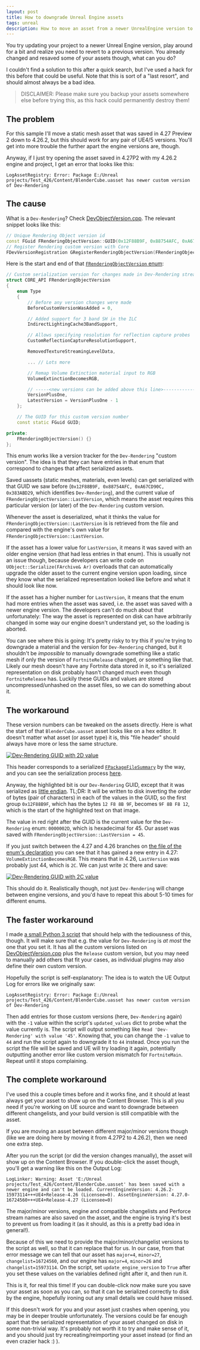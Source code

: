 ```yaml
---
layout: post
title: How to downgrade Unreal Engine assets
tags: unreal
description: How to move an asset from a newer UnrealEngine version to an older one
---
```


You try updating your project to a newer Unreal Engine version, play around for a bit and realize you need to revert to a previous version. You already changed and resaved some of your assets though, what can you do?

I couldn't find a solution to this after a quick search, but I've used a hack for this before that could be useful. Note that this is sort of a "last resort", and should almost always be a bad idea.

> DISCLAIMER: Please make sure you backup your assets somewhere else before trying this, as this hack could permanently destroy them! 

## The problem

For this sample I'll move a static mesh asset that was saved in 4.27 Preview 2 down to 4.26.2, but this should work for any pair of UE4/5 versions. You'll get into more trouble the further apart the engine versions are, though.

Anyway, if I just try opening the asset saved in 4.27P2 with my 4.26.2 engine and project, I get an error that looks like this:
```
LogAssetRegistry: Error: Package E:/Unreal projects/Test_426/Content/BlenderCube.uasset has newer custom version of Dev-Rendering
```

## The cause

What is a `Dev-Rendering`? Check [DevObjectVersion.cpp](https://github.com/EpicGames/UnrealEngine/blob/c3caf7b6bf12ae4c8e09b606f10a09776b4d1f38/Engine/Source/Runtime/Core/Private/UObject/DevObjectVersion.cpp#L110). The relevant snippet looks like this:

``` C++ 
// Unique Rendering Object version id
const FGuid FRenderingObjectVersion::GUID(0x12F88B9F, 0x88754AFC, 0xA67CD90C, 0x383ABD29);
// Register Rendering custom version with Core
FDevVersionRegistration GRegisterRenderingObjectVersion(FRenderingObjectVersion::GUID, FRenderingObjectVersion::LatestVersion, TEXT("Dev-Rendering"));
```

Here is the start and end of that [`FRenderingObjectVersion` enum](https://github.com/EpicGames/UnrealEngine/blob/c3caf7b6bf12ae4c8e09b606f10a09776b4d1f38/Engine/Source/Runtime/Core/Public/UObject/RenderingObjectVersion.h#L8):

``` C++
// Custom serialization version for changes made in Dev-Rendering stream
struct CORE_API FRenderingObjectVersion
{
	enum Type
	{
		// Before any version changes were made
		BeforeCustomVersionWasAdded = 0,

		// Added support for 3 band SH in the ILC
		IndirectLightingCache3BandSupport,

		// Allows specifying resolution for reflection capture probes
		CustomReflectionCaptureResolutionSupport,

		RemovedTextureStreamingLevelData,

		... // Lots more

		// Remap Volume Extinction material input to RGB
		VolumeExtinctionBecomesRGB,

		// -----<new versions can be added above this line>-------------------------------------------------
		VersionPlusOne,
		LatestVersion = VersionPlusOne - 1
	};

	// The GUID for this custom version number
	const static FGuid GUID;

private:
	FRenderingObjectVersion() {}
};
```

This enum works like a version tracker for the `Dev-Rendering` "custom version". The idea is that they can have entries in that enum that correspond to changes that affect serialized assets. 

Saved uassets (static meshes, materials, even levels) can get serialized with that GUID we saw before (`0x12F88B9F, 0x88754AFC, 0xA67CD90C, 0x383ABD29`, which identifies `Dev-Rendering`), and the current value of `FRenderingObjectVersion::LastVersion`, which means the asset requires this particular version (or later) of the `Dev-Rendering` custom version.

Whenever the asset is deserialized, what it thinks the value for `FRenderingObjectVersion::LastVersion` is is retrieved from the file and compared with the engine's own value for `FRenderingObjectVersion::LastVersion`. 

If the asset has a lower value for `LastVersion`, it means it was saved with an older engine version (that had less entries in that enum). This is usually not an issue though, because developers can write code on `UObject::Serialize(FArchive& Ar)` overloads that can automatically upgrade the older asset to the current engine version upon loading, since they know what the serialized representation looked like before and what it should look like now. 

If the asset has a higher number for `LastVersion`, it means that the enum had more entries when the asset was saved, i.e. the asset was saved with a newer engine version. The developers can't do much about that unfortunately: The way the asset is represented on disk can have arbitrarily changed in some way our engine doesn't understand yet, so the loading is aborted.

You can see where this is going: It's pretty risky to try this if you're trying to downgrade a material and the version for `Dev-Rendering` changed, but it shouldn't be *impossible* to manually downgrade something like a static mesh if only the version of `FortniteRelease` changed, or something like that. Likely our mesh doesn't have any Fortnite data stored in it, so it's serialized representation on disk probably hasn't changed much even though `FortniteRelease` has. Luckily these GUIDs and values are stored uncompressed/unhashed on the asset files, so we can do something about it. 

## The workaround

These version numbers can be tweaked on the assets directly. Here is what the start of that `BlenderCube.uasset` asset looks like on a hex editor. It doesn't matter what asset (or asset type) it is, this "file header" should always have more or less the same structure. 

[![Dev-Rendering GUID with 2D value](/assets/images/downgrade-unreal-asset/dev-rendering-2d.png)](/assets/images/downgrade-unreal-asset/dev-rendering-2d.png)

This header corresponds to a serialized [`FPackageFileSummary`](https://github.com/EpicGames/UnrealEngine/blob/c3caf7b6bf12ae4c8e09b606f10a09776b4d1f38/Engine/Source/Runtime/CoreUObject/Public/UObject/PackageFileSummary.h#L46) by the way, and you can see the serialization process [here](https://github.com/EpicGames/UnrealEngine/blob/c3caf7b6bf12ae4c8e09b606f10a09776b4d1f38/Engine/Source/Runtime/CoreUObject/Private/UObject/PackageFileSummary.cpp#L48).

Anyway, the highlighted bit is our `Dev-Rendering` GUID, except that it was serialized as [little endian](https://en.wikipedia.org/wiki/Endianness#/media/File:Little-Endian.svg). TL;DR: It will be written to disk inverting the order of bytes (pair of characters) in each of the values in the GUID, so the first group `0x12F88B9F`, which has the bytes `12 F8 8B 9F`, becomes `9F 8B F8 12`, which is the start of the highlighted text on that image.

The value in red right after the GUID is the current value for the `Dev-Rendering` enum: `0000002D`, which is hexadecimal for 45. Our asset was saved with `FRenderingObjectVersion::LastVersion = 45`.

If you just switch between the 4.27 and 4.26 branches on [the file of the enum's declaration](https://github.com/EpicGames/UnrealEngine/blob/4.27/Engine/Source/Runtime/Core/Public/UObject/RenderingObjectVersion.h) you can see that it has gained a new entry in 4.27: `VolumeExtinctionBecomesRGB`. This means that in 4.26, `LastVersion` was probably just 44, which is `2C`. We can just write `2C` there and save:

[![Dev-Rendering GUID with 2C value](/assets/images/downgrade-unreal-asset/dev-rendering-2c.png)](/assets/images/downgrade-unreal-asset/dev-rendering-2c.png)

This should do it. Realistically though, not just `Dev-Rendering` will change between engine versions, and you'd have to repeat this about 5-10 times for different enums. 

## The faster workaround

I made [a small Python 3 script](/assets/images/downgrade-unreal-asset/downgrade_uasset.py) that should help with the tediousness of this, though. It will make sure that e.g. the value for `Dev-Rendering` is *at most* the one that you set it. It has all the custom versions listed on [DevObjectVersion.cpp](https://github.com/EpicGames/UnrealEngine/blob/c3caf7b6bf12ae4c8e09b606f10a09776b4d1f38/Engine/Source/Runtime/Core/Private/UObject/DevObjectVersion.cpp#L110) plus the `Release` custom version, but you may need to manually add others that fit your cases, as individual plugins may also define their own custom version.

Hopefully the script is self-explanatory: The idea is to watch the UE Output Log for errors like we originally saw:
```
LogAssetRegistry: Error: Package E:/Unreal projects/Test_426/Content/BlenderCube.uasset has newer custom version of Dev-Rendering
```
Then add entries for those custom versions (here, `Dev-Rendering` again) with the `-1` value within the script's `updated_values` dict to probe what the value currently is. The script will output something like `Read 'Dev-Rendering' with value '45'`. Knowing that, you can change the `-1` value to `44` and run the script again to downgrade it to `44` instead. Once you run the script the file will be saved and UE will try loading it again, potentially outputting another error like custom version mismatch for `FortniteMain`. Repeat until it stops complaining. 

## The complete workaround

I've used this a couple times before and it works fine, and it should at least always get your asset to show up on the Content Browser. This is all you need if you're working on UE source and want to downgrade between different changelists, and your build version is still compatible with the asset. 

If you are moving an asset between different major/minor versions though (like we are doing here by moving it from 4.27P2 to 4.26.2), then we need one extra step. 

After you run the script (or did the version changes manually), the asset will show up on the Content Browser. If you double-click the asset though, you'll get a warning like this on the Output Log:

```
LogLinker: Warning: Asset 'E:/Unreal projects/Test_426/Content/BlenderCube.uasset' has been saved with a newer engine and can't be loaded. CurrentEngineVersion: 4.26.2-15973114+++UE4+Release-4.26 (Licensee=0). AssetEngineVersion: 4.27.0-16724560+++UE4+Release-4.27 (Licensee=0)
```

The major/minor versions, engine and compatible changelists and Perforce stream names are also saved on the asset, and the engine is trying it's best to prevent us from loading it (as it should, as this is a pretty bad idea in general!). 

Because of this we need to provide the major/minor/changelist versions to the script as well, so that it can replace that for us. In our case, from that error message we can tell that our asset has `major=4`, `minor=27`, `changelist=16724560`, and our engine has `major=4`, `minor=26` and `changelist=15973114`. On the script, set `update_engine_version` to `True` after you set these values on the variables defined right after it, and then run it. 

This is it, for real this time! If you can double-click now make sure you save your asset as soon as you can, so that it can be serialized correctly to disk by the engine, hopefully ironing out any small details we could have missed. 

If this doesn't work for you and your asset just crashes when opening, you may be in deeper trouble unfortunately. The versions could be far enough apart that the serialized representation of your asset changed on disk in some non-trivial way. It's probably not worth it to try and make sense of it, and you should just try recreating/reimporting your asset instead (or find an even crazier hack :) ).

